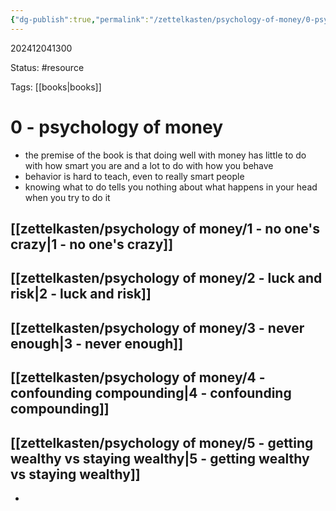 ```yaml
---
{"dg-publish":true,"permalink":"/zettelkasten/psychology-of-money/0-psychology-of-money/","updated":"2024-12-08T20:43:50.886-05:00"}
---
```


202412041300

Status: #resource 

Tags: [[books\|books]]

# 0 - psychology of money

* the premise of the book is that doing well with money has little to do with how smart you are and a lot to do with how you behave
* behavior is hard to teach, even to really smart people
* knowing what to do tells you nothing about what happens in your head when you try to do it

## [[zettelkasten/psychology of money/1 - no one's crazy\|1 - no one's crazy]]
## [[zettelkasten/psychology of money/2 - luck and risk\|2 - luck and risk]]
## [[zettelkasten/psychology of money/3 - never enough\|3 - never enough]]
## [[zettelkasten/psychology of money/4 - confounding compounding\|4 - confounding compounding]]
## [[zettelkasten/psychology of money/5 - getting wealthy vs staying wealthy\|5 - getting wealthy vs staying wealthy]]
- 
